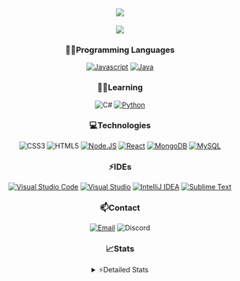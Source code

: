 <div align="center">

<h1 align="center">
  <a href="https://git.io/typing-svg">
    <img src="https://readme-typing-svg.herokuapp.com/?lines=Hello,+There!+👋;This+is+chicho.;CEO+on+Hely+Development....;&center=true&size=25">
  </a>
</h1>
  
<p align="center">
  <img src="https://lanyard.cnrad.dev/api/418087525735858208" />
</p>

### 👨‍💻Programming Languages
  [![Javascript](https://img.shields.io/badge/JavaScript-323330?style=for-the-badge&logo=javascript&logoColor=F7DF1E)](https://www.javascript.com)
  [![Java](https://img.shields.io/badge/Java-ED8B00?style=for-the-badge&logo=java&logoColor=white)](https://www.java.com)
  
### 👨‍💻Learning
  ![C#](https://img.shields.io/badge/C%23-239120?style=for-the-badge&logo=c-sharp&logoColor=white)
  [![Python](https://img.shields.io/badge/Python-FFD43B?style=for-the-badge&logo=python&logoColor=blue)](https://www.python.org)  

### 💻Technologies
  ![CSS3](https://img.shields.io/badge/CSS3-1572B6?style=for-the-badge&logo=css3&logoColor=white)
  ![HTML5](https://img.shields.io/badge/HTML5-E34F26?style=for-the-badge&logo=html5&logoColor=white)
  [![Node.JS](https://img.shields.io/badge/Node.js-339933?style=for-the-badge&logo=nodedotjs&logoColor=white)](https://nodejs.org)
  [![React](https://img.shields.io/badge/React-20232A?style=for-the-badge&logo=react&logoColor=61DAFB)](https://reactjs.org/)
  [![MongoDB](https://img.shields.io/badge/MongoDB-4EA94B?style=for-the-badge&logo=mongodb&logoColor=white)](https://www.mongodb.com)
  [![MySQL](https://img.shields.io/badge/MySQL-005C84?style=for-the-badge&logo=mysql&logoColor=white)](https://www.mysql.com)

### ⚡IDEs
  [![Visual Studio Code](https://img.shields.io/badge/Visual_Studio_Code-0078D4?style=for-the-badge&logo=visual%20studio%20code&logoColor=white)](https://code.visualstudio.com)
  [![Visual Studio](https://img.shields.io/badge/Visual_Studio-5C2D91?style=for-the-badge&logo=visual%20studio&logoColor=white)](https://visualstudio.com)
  [![IntelliJ IDEA](https://img.shields.io/badge/IntelliJIDEA-000000.svg?style=for-the-badge&logo=intellij-idea&logoColor=white)](https://www.jetbrains.com/idea)
  [![Sublime Text](https://img.shields.io/badge/sublime_text-%23575757.svg?&style=for-the-badge&logo=sublime-text&logoColor=important)](https://www.sublimetext.com)
  
### 📫Contact
  [![Email](https://img.shields.io/badge/Email-gastondalla@gmail.com-04619f?style=for-the-badge&logo=gmail&logoColor=white)](mailto:gastondalla@gmail.com)
  ![Discord](https://img.shields.io/badge/Discord-Chicho%234281-5865F2?style=for-the-badge&logo=discord&logoColor=white)
</br>  

### 📈Stats
<details>
    <summary> ⚡Detailed Stats</summary>
    <br/>

<!--START_SECTION:waka-->
![Code Time](http://img.shields.io/badge/Code%20Time-26%20hrs%2033%20mins-blue)

![Profile Views](http://img.shields.io/badge/Profile%20Views-0-blue)

**🐱 My GitHub Data** 

> 🏆 1 Contributions in the Year 2023
 > 
> 📦 35.5 kB Used in GitHub's Storage 
 > 
> 🚫 Not Opted to Hire
 > 
> 📜 8 Public Repositories 
 > 
> 🔑 5 Private Repositories  
 > 
**I'm a Night 🦉** 

```text
🌞 Morning        5 commits       ░░░░░░░░░░░░░░░░░░░░░░░░░   02.53 % 
🌆 Daytime       38 commits       ████░░░░░░░░░░░░░░░░░░░░░   19.19 % 
🌃 Evening       94 commits       ███████████░░░░░░░░░░░░░░   47.47 % 
🌙 Night         61 commits       ███████░░░░░░░░░░░░░░░░░░   30.81 % 

```
📅 **I'm Most Productive on Tuesday** 

```text
Monday          14 commits       █░░░░░░░░░░░░░░░░░░░░░░░░   07.07 % 
Tuesday         44 commits       █████░░░░░░░░░░░░░░░░░░░░   22.22 % 
Wednesday       34 commits       ████░░░░░░░░░░░░░░░░░░░░░   17.17 % 
Thursday        21 commits       ██░░░░░░░░░░░░░░░░░░░░░░░   10.61 % 
Friday          28 commits       ███░░░░░░░░░░░░░░░░░░░░░░   14.14 % 
Saturday        31 commits       ████░░░░░░░░░░░░░░░░░░░░░   15.66 % 
Sunday          26 commits       ███░░░░░░░░░░░░░░░░░░░░░░   13.13 % 

```


📊 **This Week I Spent My Time On** 

```text
⌚︎ Time Zone: America/Argentina/Buenos_Aires

💬 Programming Languages: 
JavaScript               5 hrs 31 mins       ██████████░░░░░░░░░░░░░░░   42.44 % 
Java                     3 hrs 28 mins       ██████░░░░░░░░░░░░░░░░░░░   26.66 % 
HTML                     2 hrs 26 mins       ████░░░░░░░░░░░░░░░░░░░░░   18.75 % 
CSS                      38 mins             █░░░░░░░░░░░░░░░░░░░░░░░░   04.86 % 
YAML                     29 mins             █░░░░░░░░░░░░░░░░░░░░░░░░   03.77 % 

🔥 Editors: 
VS Code                  9 hrs 1 min         █████████████████░░░░░░░░   69.23 % 
IntelliJ                 4 hrs               ███████░░░░░░░░░░░░░░░░░░   30.77 % 

🐱‍💻 Projects: 
discord-bot              4 hrs 59 mins       █████████░░░░░░░░░░░░░░░░   38.24 % 
chicho                   3 hrs 53 mins       ███████░░░░░░░░░░░░░░░░░░   29.91 % 
Pulsar                   3 hrs 50 mins       ███████░░░░░░░░░░░░░░░░░░   29.44 % 
Unknown Project          8 mins              ░░░░░░░░░░░░░░░░░░░░░░░░░   01.08 % 
Quantum                  5 mins              ░░░░░░░░░░░░░░░░░░░░░░░░░   00.73 % 

💻 Operating System: 
Windows                  13 hrs 2 mins       █████████████████████████   100.00 % 

```

**I Mostly Code in JavaScript** 

```text
JavaScript               7 repos             █████████░░░░░░░░░░░░░░░░   36.84 % 
Java                     6 repos             ████████░░░░░░░░░░░░░░░░░   31.58 % 
CSS                      2 repos             ██░░░░░░░░░░░░░░░░░░░░░░░   10.53 % 
HTML                     1 repo              █░░░░░░░░░░░░░░░░░░░░░░░░   05.26 % 
Python                   1 repo              █░░░░░░░░░░░░░░░░░░░░░░░░   05.26 % 

```



 Last Updated on 12/02/2023 08:17:16 UTC
<!--END_SECTION:waka-->
</details>
